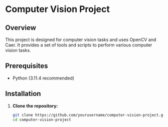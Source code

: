 # Computer Vision Project 

## Overview

This project is designed for computer vision tasks and uses OpenCV and Caer. It provides a set of tools and scripts to perform various computer vision tasks.

## Prerequisites

- Python (3.11.4 recommended)

## Installation

1. **Clone the repository:**

   ```bash
   git clone https://github.com/yourusername/computer-vision-project.git
   cd computer-vision-project
